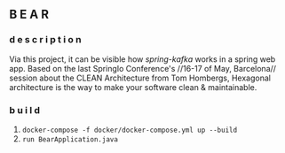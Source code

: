 ## B E A R

### d e s c r i p t i o n

Via this project, it can be visible how *spring-kafka* works in a spring web app. 
Based on the last SpringIo Conference's //16-17 of May, Barcelona// session about the CLEAN Architecture
from Tom Hombergs, Hexagonal architecture is the way to make your software clean & maintainable.


### b u i l d

1. `docker-compose -f docker/docker-compose.yml up --build`
2. `run BearApplication.java`





